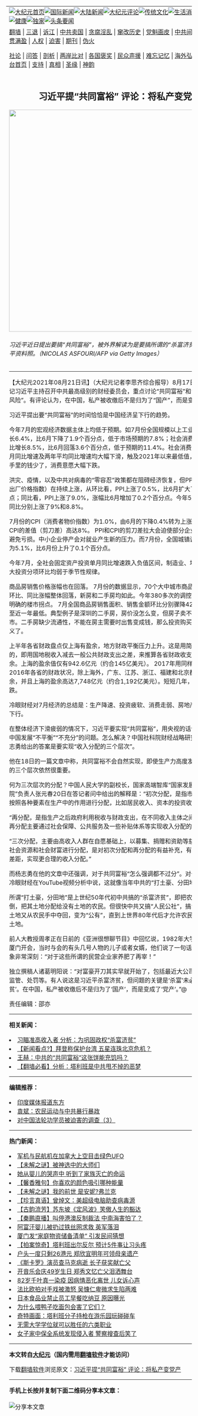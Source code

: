 <a name="1" id="1" target="_blank"></a><span id="1"></span>
<table align=center border="0"><tr><td colspan="2" VALIGN=TOP><a href="https://github.com/adxatu3724/djy/blob/master/gb/nf1351518.md#1"><img src="https://raw.githubusercontent.com/adxatu3724/www/master/t/djy/1.jpg" title="大纪元首页" alt="大纪元首页"></a><a href="https://github.com/adxatu3724/djy/blob/master/gb/n24hr.md#1"><img src="https://raw.githubusercontent.com/adxatu3724/www/master/t/djy/3.jpg" title="国际新闻" alt="国际新闻"></a><a href="https://github.com/adxatu3724/djy/blob/master/gb/nsc413.md#1"><img src="https://raw.githubusercontent.com/adxatu3724/www/master/t/djy/4.jpg" title="大陆新闻" alt="大陆新闻"></a><a href="https://github.com/adxatu3724/djy/blob/master/gb/news392.md#1"><img src="https://raw.githubusercontent.com/adxatu3724/www/master/t/djy/5.jpg" title="大纪元评论" alt="大纪元评论"></a><a href="https://github.com/adxatu3724/djy/blob/master/gb/news2007.md#1"><img src="https://raw.githubusercontent.com/adxatu3724/www/master/t/djy/6.jpg" title="传统文化" alt="传统文化"></a><a href="https://github.com/adxatu3724/djy/blob/master/gb/news2008.md#1"><img src="https://raw.githubusercontent.com/adxatu3724/www/master/t/djy/7.jpg" title="生活消费" alt="生活消费"></a><a href="https://github.com/adxatu3724/djy/blob/master/gb/ncyule.md#1"><img src="https://raw.githubusercontent.com/adxatu3724/www/master/t/djy/8.jpg" title="娱乐休闲" alt="娱乐休闲"></a><a href="https://github.com/adxatu3724/djy/blob/master/gb/nsc1002.md#1"><img src="https://raw.githubusercontent.com/adxatu3724/www/master/t/djy/9.jpg" title="健康" alt="健康"></a><a href="https://github.com/adxatu3724/djy/blob/master/gb/nf6092.md#1"><img src="https://raw.githubusercontent.com/adxatu3724/www/master/t/djy/10a.jpg" title="独家" alt="独家"></a><a href="https://github.com/adxatu3724/djy/blob/master/gb/nf4514.md#1"><img src="https://raw.githubusercontent.com/adxatu3724/www/master/t/djy/12a.jpg" title="头条要闻" alt="头条要闻"></a></td></tr>
<tr><td colspan="2" VALIGN=TOP><a target="_blank" href="https://github.com/adxatu3724/www/blob/master/README.md?zsrh#1">翻墙</a> | <a target="_blank" href="https://github.com/adxatu3724/djy/blob/master/gb/nf5657.md#1">三退</a> | <a target="_blank" href="https://github.com/adxatu3724/djy/blob/master/gb/nf6124.md#1">诉江</a> | <a target="_blank" href="https://github.com/adxatu3724/djy/blob/master/gb/nf1176117.md#1">中共卖国</a> | <a target="_blank" href="https://github.com/adxatu3724/djy/blob/master/gb/nf5773.md#1">贪腐淫乱</a> | <a target="_blank" href="https://github.com/adxatu3724/djy/blob/master/gb/nf1176115.md#1">窜改历史</a> | <a target="_blank" href="https://github.com/adxatu3724/djy/blob/master/gb/nf1176107.md#1">党魁画皮</a> | <a target="_blank" href="https://github.com/adxatu3724/djy/blob/master/gb/nf1320400.md#1">中共间谍</a> | <a target="_blank" href="https://github.com/adxatu3724/djy/blob/master/gb/nf1176114.md#1">破坏传统</a> | <a target="_blank" href="https://github.com/adxatu3724/ntdtv/blob/master/gb/prog447_1.md#1">恶贯满盈</a> | <a target="_blank" href="https://github.com/adxatu3724/djy/blob/master/gb/ncid278.md#1">人权</a> | <a target="_blank" href="https://github.com/adxatu3724/djy/blob/master/gb/nf1176111.md#1">迫害</a> | <a target="_blank" href="https://gitlab.com/szzdlab/mh-qikan/blob/master/README.md#1">期刊</a> | <a target="_blank" href="https://github.com/adxatu3724/djy/blob/master/gb/nf5562.md#1">伪火</a></p><p><a target="_blank" href="https://github.com/adxatu3724/djy/blob/master/gb/9p.md#1">社论</a> | <a target="_blank" href="https://github.com/adxatu3724/djy/blob/master/gb/nf4378.md#1">问答</a> | <a target="_blank" href="https://github.com/adxatu3724/djy/blob/master/gb/nf5792.md#1">剖析</a> | <a target="_blank" href="https://github.com/adxatu3724/djy/blob/master/gb/nf5735.md#1">两岸比对</a> | <a target="_blank" href="https://github.com/adxatu3724/djy/blob/master/gb/nf6119.md#1">各国褒奖</a> | <a target="_blank" href="https://github.com/adxatu3724/djy/blob/master/gb/nf6120.md#1">民众声援</a> | <a target="_blank" href="https://github.com/adxatu3724/djy/blob/master/gb/nf1188594.md#1">难忘记忆</a> | <a target="_blank" href="https://github.com/adxatu3724/djy/blob/master/gb/nf3180.md#1">海外弘传</a> | <a target="_blank" href="https://github.com/adxatu3724/djy/blob/master/gb/nf5410.md#1">万人上访</a> | <a target="_blank" href="https://github.com/adxatu3724/www/blob/master/README.md?zsrh#1">平台首页</a> | <a target="_blank" href="https://github.com/adxatu3724/djy/blob/master/gb/nf4386.md#1">支持</a> | <a target="_blank" href="https://github.com/adxatu3724/djy/blob/master/gb/nf4389.md#1">真相</a> | <a target="_blank" href="https://github.com/adxatu3724/djy/blob/master/gb/nf5790.md#1">圣缘</a> | <a target="_blank" href="https://github.com/adxatu3724/djy/blob/master/gb/nf4786.md#1">神韵</a></td></tr>
<tr><td VALIGN=TOP width="626"><h2 align=center>习近平提“共同富裕” 评论：将私产变党产</h2>
<img width="600" src="https://i.epochtimes.com/assets/uploads/2021/08/id13177610-GettyImages-1158967557_1200x1200-600x400@1200x1200.jpeg" />
<h6>习近平近日提出要搞“共同富裕”，被外界解读为是要搞所谓的“杀富济贫”。图为习近平资料照。（NICOLAS ASFOURI/AFP via Getty Images）
</h6>
<hr>
	<p>【大纪元2021年08月21日讯】（大纪元记者李思齐综合报导）8月17日，中共总书记<ahref="https://github.com/adxatu3724/djy/blob/master/gb/tag/%E4%B9%A0%E8%BF%91%E5%B9%B3.md#1">习近平</a>主持召开中共最高级别的财经委员会，重点讨论“<ahref="https://github.com/adxatu3724/djy/blob/master/gb/tag/%E5%85%B1%E5%90%8C%E5%AF%8C%E8%A3%95.md#1">共同富裕</a>”和“防范重大金融风险”。有评论认为，在中国，私产被收缴后不是归为了“国产”，而是变成了“党产”。</p>
<p><ahref="https://github.com/adxatu3724/djy/blob/master/gb/tag/%E4%B9%A0%E8%BF%91%E5%B9%B3.md#1">习近平</a>提出要“<ahref="https://github.com/adxatu3724/djy/blob/master/gb/tag/%E5%85%B1%E5%90%8C%E5%AF%8C%E8%A3%95.md#1">共同富裕</a>”的时间恰恰是中国经济呈下行的趋势。</p>
<p>今年7月的宏观经济数据主体上均低于预期。如7月份全国规模以上工业增加值同比增长6.4%，比6月下降了1.9个百分点，低于市场预期的7.8%；社会消费品零售总额同比增长8.5%，比6月回落3.6个百分点，低于预期的11.4%。社会消费品零售总额当月同比增速及两年平均同比增速均大幅下滑，触及2021年以来最低值，表明老百姓手里的钱少了，消费意愿大幅下跌。</p>
<p>洪灾、疫情，以及中共对病毒的“零容忍”政策都在阻碍经济恢复，但PPI（工业生产者出厂价格指数）在持续上涨，从环比看，PPI上涨了0.5%，比6月扩大了0.2个百分点；同比看，PPI上涨了9.0%，涨幅比6月增加了0.2个百分点。今年5月和6月的PPI同比分别上涨了9%和8.8%。</p>
<p>7月份的CPI（消费者物价指数）为1.0%，由6月的下降0.4%转为上涨0.3%。 PPI和CPI的差值（剪刀差）高达8%。 PPI和CPI的剪刀差拉大会迫使部分企业选择停产以避免亏损。中小企业停产会对就业产生新的压力。而7月份，全国城镇调查的失业率为5.1%，比6月份上升了0.1个百分点。</p>
<p>今年7月，全社会固定资产投资单月同比增速跌入负值区间，制造业、地产、基建三大投资分项环比均弱于季节性规律。</p>
<p>商品房销售价格涨幅也在回落。 7月份的数据显示，70个大中城市商品住宅销售价格环比、同比涨幅整体回落，新房和二手房均如此。今年380多次的调控，终于换来了明确的楼市拐点。 7月全国商品房销售面积、销售金额环比分别骤降42%和40%，跌至近一年最低。典型例子是深圳的二手房，房价没怎么变，但房子卖不出去，有价无市。二手房缺少流通性，不能在房主需要时出售变成钱，那么投资购买二手房就无意义了。</p>
<p>上半年各省财政盘点仅上海有盈余，地方财政平衡压力上升。这是用简单的算法粗估的，即用国地税收入减去一般公共财政支出之差，来推算各省财政收支的缺口或盈余。上海的盈余值仅有942.6亿元（约合145亿美元）。 2017年用同样的算法粗估2016年各省的财政状况，除上海外，广东、江苏、浙江、福建和北京都有财政盈余，并且上海的盈余高达7,748亿元（约合1,192亿美元）。短短几年，各省财力大跌。</p>
<p>冷眼财经对7月经济的总结是：生产降速、投资疲软、消费走弱、房地产降温、就业下行。</p>
<p>在整体经济下滑疲弱的情况下，习近平要实现“共同富裕”，用央视的话说，就是解决中国发展“不平衡”“不充分”的问题。怎么解决？中国社科院财经战略研究院副院长杨志勇给出的答案是要实现“收入分配的三个层次”。</p>
<p>他在18日的一篇文章中称，共同富裕不会自然实现，即使生产力高度发达，收入分配的三个层次依然很重要。</p>
<p>何为三次层次的分配？中国人民大学的副校长，国家高端智库“国家发展与战略研究院”负责人张元春20日在答记者问中给出的解释是：“初次分配，是指市场经济体系中按照各种要素在生产中的作用进行分配，比如居民收入、资本的投资收益等。”</p>
<p>“再分配，是指生产之后政府利用税收与财政支出，在不同收入主体之间进行再分配。再分配主要通过社会保障、公共服务及一些补贴体系等实现收入分配的相互协调。”</p>
<p>“三次分配，主要由高收入人群在自愿基础上，以募集、捐赠和资助等慈善公益方式对社会资源和社会财富进行分配，是对初次分配和再分配的有益补充，有利于缩小社会差距，实现更合理的收入分配。”</p>
<p>而杨志勇在他的文章中还强调，对于共同富裕“怎么强调都不过分”。对于这种说法，冷眼财经在YouTube视频分析中说，这就像当年中共的“打土豪、分田地”。</p>
<p>所谓“打土豪，分田地”是上世纪50年代初中共搞的“<ahref="https://github.com/adxatu3724/djy/blob/master/gb/tag/%E6%9D%80%E5%AF%8C%E6%B5%8E%E8%B4%AB.md#1">杀富济贫</a>”，即把农村的地主打倒，把其土地分配给没有土地的农民。但很快中共又搞“<ahref="https://github.com/adxatu3724/djy/blob/master/gb/tag/%E4%BA%BA%E6%B0%91%E5%85%AC%E7%A4%BE.md#1">人民公社</a>”，搞“<ahref="https://github.com/adxatu3724/djy/blob/master/gb/tag/%E5%A4%A7%E8%B7%83%E8%BF%9B.md#1">大跃进</a>”，把土地又从农民手中夺回，变为“公有”，直到上世界80年代后才允许农民从新拥有少量土地。</p>
<p>前人大教授周孝正在日前的《亚洲很想聊节目》中回忆说，1982年大学毕业时曾赴厦门开会，当时与会的有头几号人物的儿子或者女婿，他们说了一句话让他至今仍印象非常深刻：“对于这些所谓的民营企业家养肥了再宰！”</p>
<p>独立撰稿人诸葛明阳说：“对富豪开刀其实早就开始了，包括最近大公司和娱乐圈的被监管、处罚等。有人说这是习近平<ahref="https://github.com/adxatu3724/djy/blob/master/gb/tag/%E6%9D%80%E5%AF%8C%E6%B5%8E%E8%B4%AB.md#1">杀富济贫</a>，但问题的关键是‘杀富’未必是为了‘济贫’。在中国，私产被收缴后不是归为了‘国产’，而是变成了‘党产’。”@</p>
<p>责任编辑：邵亦</p>
	
<hr>


<strong>相关新闻：</strong>
<li><a href="https://github.com/adxatu3724/djy/blob/master/gb/21/8/19/n13173227.md#1">习瞄准高收入者 分析：为巩固政权“杀富济贫”</a></li>
<li><a href="https://github.com/adxatu3724/djy/blob/master/gb/21/8/19/n13173806.md#1">【新闻看点?】拜登称保护台湾 五星连珠北京危机？</a></li>
<li><a href="https://github.com/adxatu3724/djy/blob/master/gb/21/8/19/n13174247.md#1">王赫：中共的“共同富裕”这张饼能充饥吗？</a></li>
<li><a href="https://github.com/adxatu3724/djy/blob/master/gb/21/8/20/n13175128.md#1">【翻墙必看】分析：塔利班是中共甩不掉的恶梦</a></li>
<hr>


<strong>编辑推荐：</strong>
<li><a href="https://github.com/upjkzu3674/djy/blob/master/gb/18/10/27/n10812623.md?dfh#1" target="_blank">印度媒体报道东方</a></li><li><a href="https://github.com/tsiac2612/djy/blob/master/gb/18/1/31/n10101897.md#1" target="_blank">袁斌：农民运动与中共暴行暴政</a></li><li><a href="https://github.com/tsiac2612/djy/blob/master/gb/17/6/7/n9237316.md#1" target="_blank">对中国法轮功学员被迫害的调查（3）</a></li>
<hr>

<strong>热门新闻：</strong>
<li><a href="https://github.com/adxatu3724/djy/blob/master/gb/21/8/15/n13163430.md#1">军机与民航机在加拿大上空目击绿色UFO</a></li>
<li><a href="https://github.com/adxatu3724/djy/blob/master/gb/21/8/17/n13169214.md#1">【未解之谜】被神选中的大师们</a></li>
<li><a href="https://github.com/adxatu3724/djy/blob/master/gb/21/7/24/n13112860.md#1">她从婴儿的哭声中 听到了家族灭亡的命运</a></li>
<li><a href="https://github.com/adxatu3724/djy/blob/master/gb/21/8/15/n13163984.md#1">【馨香雅句】你喜欢的颜色吸引哪种能量</a></li>
<li><a href="https://github.com/adxatu3724/djy/blob/master/gb/21/8/13/n13161080.md#1">【未解之谜】我的前世  是安妮?弗兰克</a></li>
<li><a href="https://github.com/adxatu3724/djy/blob/master/gb/21/8/21/n13177664.md#1">【珍言真语】曾焯文：美超级电脑助查病毒源</a></li>
<li><a href="https://github.com/adxatu3724/djy/blob/master/gb/21/8/20/n13176900.md#1">【古韵流芳】苏东坡《定风波》笑傲人生的豁达</a></li>
<li><a href="https://github.com/adxatu3724/djy/blob/master/gb/21/8/20/n13176987.md#1">【秦鹏直播】叫停港澳反制裁法 中南海害怕了？</a></li>
<li><a href="https://github.com/adxatu3724/djy/blob/master/gb/21/8/19/n13173088.md#1">阿富汗婴儿被扔过铁丝网求救 英军落泪</a></li>
<li><a href="https://github.com/adxatu3724/djy/blob/master/gb/21/8/19/n13173228.md#1">厦门发“家庭物资储备清单” 引发民间猜想</a></li>
<li><a href="https://github.com/adxatu3724/djy/blob/master/gb/21/8/19/n13173376.md#1">【拍案惊奇】塔利班出尔反尔 预计5件事让习头疼</a></li>
<li><a href="https://github.com/adxatu3724/djy/blob/master/gb/21/8/18/n13171388.md#1">户头一度只剩26港元 郑欣宜明年可领母亲遗产</a></li>
<li><a href="https://github.com/adxatu3724/djy/blob/master/gb/21/8/20/n13175770.md#1">《斯卡罗》演员查马克病逝 长子获奖献亡父</a></li>
<li><a href="https://github.com/adxatu3724/djy/blob/master/gb/21/8/19/n13174523.md#1">开音乐会庆49岁生日 郑秀文忆亡父泪洒舞台</a></li>
<li><a href="https://github.com/adxatu3724/djy/blob/master/gb/21/8/20/n13175236.md#1">82岁千叶真一染疫 因病情恶化离世 儿女诉心声</a></li>
<li><a href="https://github.com/adxatu3724/djy/blob/master/gb/21/8/20/n13175649.md#1">法比欧拍对手戏被激怒 吴慷仁卑微求生陷两难</a></li>
<li><a href="https://github.com/adxatu3724/djy/blob/master/gb/21/8/20/n13175719.md#1">日本食品业禁止员工早餐吃纳豆 原因曝光</a></li>
<li><a href="https://github.com/adxatu3724/djy/blob/master/gb/21/8/19/n13173007.md#1">为什么喂鸭子吃面包会害了它们？</a></li>
<li><a href="https://github.com/adxatu3724/djy/blob/master/gb/21/8/18/n13169849.md#1">奇特画面：塔利班分子持枪在游乐园玩碰碰车</a></li>
<li><a href="https://github.com/adxatu3724/djy/blob/master/gb/21/8/19/n13173542.md#1">无需大学学位就可以胜任的六类职业</a></li>
<li><a href="https://github.com/adxatu3724/djy/blob/master/gb/21/8/20/n13175478.md#1">女子家中保全系统发现侵入者 警察搜查后笑了</a></li>
<hr>

<strong>本文转自<a href="https://www.epochtimes.com">大纪元</a>（国内需用<a href="https://github.com/adxatu3724/www/blob/master/README.md#8">翻墙软件</a>才能访问）</strong><p>下载<a href="https://github.com/adxatu3724/www/blob/master/README.md#8">翻墙软件</a>浏览原文：<a href="https://www.epochtimes.com/gb/21/8/21/n13177608.htm">习近平提“共同富裕” 评论：将私产变党产</a></p><hr>

<strong>手机上长按并复制下面二维码分享本文章：</strong><br><br><img src="https://chart.apis.google.com/chart?cht=qr&chs=240x240&choe=UTF-8&chld=M|2&chl=https://github.com/adxatu3724/djy/blob/master/gb/21/8/21/n13177608.md%231" title="分享本文章"></td><td VALIGN=TOP><a href="https://github.com/adxatu3724/djy/blob/master/gb/16/1/21/n4622075.md?dfh#1" target="_blank"><img src="https://raw.githubusercontent.com/adxatu3724/djy/master/gb/300/wei-f1.jpg" title="中共的伪火骗局"  alt="中共的伪火骗局"></a><br><a href="https://github.com/adxatu3724/www/blob/master/README.md?dfh#9" target="_blank"><img src="https://raw.githubusercontent.com/adxatu3724/djy/master/gb/300/yong-h.jpg" title="永恒的见证"  alt="永恒的见证"></a><br><a href="https://github.com/adxatu3724/djy/blob/master/gb/13/9/29/n3974789.md?dfh#1" target="_blank"><img src="https://raw.githubusercontent.com/adxatu3724/djy/master/gb/300/shang-lnz.jpg" title="善良女子被中共投男牢"  alt="善良女子被中共投男牢"></a><br><a href="https://github.com/adxatu3724/djy/blob/master/gb/16/3/16/n4663449.md?dfh#1" target="_blank"><img src="https://raw.githubusercontent.com/adxatu3724/djy/master/gb/300/huo-z3.jpg" title="警卫目击活摘器官"  alt="警卫目击活摘器官"></a><br><a href="https://github.com/adxatu3724/djy/blob/master/gb/16/8/7/n8177641.md?dfh#1" target="_blank"><img src="https://raw.githubusercontent.com/adxatu3724/djy/master/gb/300/huo-z4.jpg" title="证人描述活摘恐怖"  alt="证人描述活摘恐怖"></a><br><a href="https://github.com/adxatu3724/djy/blob/master/gb/10/4/19/n2881569.md?dfh#1" target="_blank"><img src="https://raw.githubusercontent.com/adxatu3724/djy/master/gb/300/huo-z1.jpg" title="揭开活摘器官黑幕"  alt="揭开活摘器官黑幕"></a><br><a href="https://github.com/adxatu3724/djy/blob/master/gb/10/11/7/n3077476.md?dfh#1" target="_blank"><img src="https://raw.githubusercontent.com/adxatu3724/djy/master/gb/300/ma-ks.jpg" title="马克思的成魔之路"  alt="马克思的成魔之路"></a><br><a href="https://github.com/adxatu3724/djy/blob/master/gb/14/6/9/n4173977.md?dfh#1" target="_blank"><img src="https://raw.githubusercontent.com/adxatu3724/djy/master/gb/300/chang-zs.jpg" title="藏字石 蕴天机"  alt="藏字石 蕴天机"></a><br><a href="https://github.com/adxatu3724/djy/blob/master/gb/18/5/10/n10381511.md?dfh#1" target="_blank"><img src="https://raw.githubusercontent.com/adxatu3724/djy/master/gb/300/st1.jpg" title="关注三亿人三退"  alt="关注三亿人三退"></a><br><a href="https://github.com/adxatu3724/djy/blob/master/gb/18/3/21/n10237682.md?dfh#1" target="_blank"><img src="https://raw.githubusercontent.com/adxatu3724/djy/master/gb/300/jie-t.jpg" title="解体中共复兴中华"  alt="解体中共复兴中华"></a><br><a href="https://github.com/adxatu3724/djy/blob/master/gb/9/2/9/n2422991.md?dfh#1" target="_blank"><img src="https://raw.githubusercontent.com/adxatu3724/djy/master/gb/300/gao-zs.jpg" title="中共迫害良心律师"  alt="中共迫害良心律师"></a><br><a href="https://github.com/adxatu3724/djy/blob/master/gb/18/12/9/n10900044.md?dfh#1" target="_blank"><img src="https://raw.githubusercontent.com/adxatu3724/djy/master/gb/300/sj1.jpg" title="三百多万人举报江泽民"  alt="三百多万人举报江泽民"></a><br><a href="https://github.com/adxatu3724/djy/blob/master/gb/18/8/28/n10672014.md?dfh#1" target="_blank"><img src="https://raw.githubusercontent.com/adxatu3724/djy/master/gb/300/sj2.jpg" title="这些官员为何起诉江泽民"  alt="这些官员为何起诉江泽民"></a><br><a href="https://github.com/adxatu3724/djy/blob/master/gb/8/12/18/n2367165.md?dfh#1" target="_blank"><img src="https://raw.githubusercontent.com/adxatu3724/djy/master/gb/300/liangan.jpg" title="海峡两岸的强烈对比"  alt="海峡两岸的强烈对比"></a><br><a href="https://github.com/adxatu3724/djy/blob/master/gb/15/12/10/n4593139.md?dfh#1" target="_blank"><img src="https://raw.githubusercontent.com/adxatu3724/djy/master/gb/300/jia-ndzl.jpg" title="加拿大总理的贺信"  alt="加拿大总理的贺信"></a><br><a href="https://github.com/adxatu3724/djy/blob/master/gb/11/6/17/n3289382.md?dfh#1" target="_blank"><img src="https://raw.githubusercontent.com/adxatu3724/djy/master/gb/300/xiao-wd.jpg" title="探寻真相兼听则明"  alt="探寻真相兼听则明"></a><br><a href="https://github.com/adxatu3724/djy/blob/master/gb/18/10/27/n10812623.md?dfh#1" target="_blank"><img src="https://raw.githubusercontent.com/adxatu3724/djy/master/gb/300/yindu.jpg" title="印度媒体报道东方"  alt="印度媒体报道东方"></a><br><a href="https://github.com/adxatu3724/djy/blob/master/gb/18/6/9/n10469652.md?dfh#1" target="_blank"><img src="https://raw.githubusercontent.com/adxatu3724/djy/master/gb/300/xie-j.jpg" title="不一样的海外校园"  alt="不一样的海外校园"></a><br><a href="https://github.com/adxatu3724/djy/blob/master/gb/7/4/5/n1669415.md?dfh#1" target="_blank"><img src="https://raw.githubusercontent.com/adxatu3724/djy/master/gb/300/li-up.jpg" title="从大师到徒弟的传奇"  alt="从大师到徒弟的传奇"></a><br><a href="https://github.com/adxatu3724/djy/blob/master/gb/17/5/26/n9191512.md?dfh#1" target="_blank"><img src="https://raw.githubusercontent.com/adxatu3724/djy/master/gb/300/zfl2.jpg" title="亿万人与东方一本奇书"  alt="亿万人与东方一本奇书"></a><br><a href="https://github.com/adxatu3724/djy/blob/master/gb/13/11/27/n4020290.md?dfh#1" target="_blank"><img src="https://raw.githubusercontent.com/adxatu3724/djy/master/gb/300/zhen-h.jpg" title="大陆见不到的震撼场面"  alt="大陆见不到的震撼场面"></a><br><a href="https://github.com/adxatu3724/djy/blob/master/gb/15/7/17/n4482910.md?dfh#1" target="_blank"><img src="https://raw.githubusercontent.com/adxatu3724/djy/master/gb/300/dalu-sk.jpg" title="人心向善 大陆当初盛况"  alt="人心向善 大陆当初盛况"></a><br><a href="https://github.com/adxatu3724/djy/blob/master/gb/19/1/5/n10955468.md?dfh#1" target="_blank"><img src="https://raw.githubusercontent.com/adxatu3724/djy/master/gb/300/zfl1.jpg" title="追寻真理 这书讲什么"  alt="追寻真理 这书讲什么"></a><br><a href="https://github.com/adxatu3724/www/blob/master/README.md?dfh#1" target="_blank"><img src="https://raw.githubusercontent.com/adxatu3724/djy/master/gb/300/fq1.jpg" title="下载免费翻墙软件"  alt="下载免费翻墙软件"></a><br></td></tr></table>
